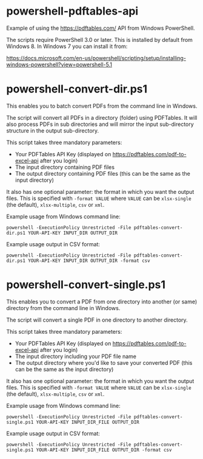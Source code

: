 # powershell-pdftables-api
Example of using the https://pdftables.com/ API from Windows PowerShell. 

The scripts require PowerShell 3.0 or later. This is installed by default from Windows 8. In Windows 7 you can install it from:

https://docs.microsoft.com/en-us/powershell/scripting/setup/installing-windows-powershell?view=powershell-5.1

# powershell-convert-dir.ps1 
This enables you to batch convert PDFs from the command line in Windows.

The script will convert all PDFs in a directory (folder) using PDFTables. It will also process PDFs in sub directories and will mirror the input sub-directory structure in the output sub-directory.

This script takes three mandatory parameters:

* Your PDFTables API Key (displayed on https://pdftables.com/pdf-to-excel-api after you login)
* The input directory containing PDF files
* The output directory containing PDF files (this can be the same as the input directory)

It also has one optional parameter: the format in which you want the output files. This is specified with `-format VALUE` where `VALUE` can be `xlsx-single` (the default), `xlsx-multiple`, `csv` or `xml`.

Example usage from Windows command line:
```
powershell -ExecutionPolicy Unrestricted -File pdftables-convert-dir.ps1 YOUR-API-KEY INPUT_DIR OUTPUT_DIR
```
Example usage output in CSV format:
```
powershell -ExecutionPolicy Unrestricted -File pdftables-convert-dir.ps1 YOUR-API-KEY INPUT_DIR OUTPUT_DIR -format csv
```

# powershell-convert-single.ps1 
This enables you to convert a PDF from one directory into another (or same) directory from the command line in Windows.

The script will convert a single PDF in one directory to another directory.

This script takes three mandatory parameters:

* Your PDFTables API Key (displayed on https://pdftables.com/pdf-to-excel-api after you login)
* The input directory including your PDF file name
* The output directory where you'd like to save your converted PDF (this can be the same as the input directory)

It also has one optional parameter: the format in which you want the output files. This is specified with `-format VALUE` where `VALUE` can be `xlsx-single` (the default), `xlsx-multiple`, `csv` or `xml`.

Example usage from Windows command line:
```
powershell -ExecutionPolicy Unrestricted -File pdftables-convert-single.ps1 YOUR-API-KEY INPUT_DIR_FILE OUTPUT_DIR
```
Example usage output in CSV format:
```
powershell -ExecutionPolicy Unrestricted -File pdftables-convert-single.ps1 YOUR-API-KEY INPUT_DIR_FILE OUTPUT_DIR -format csv
```
